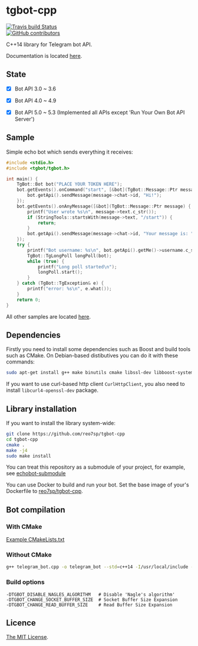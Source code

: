 # tgbot-cpp

[![Travis build Status](https://travis-ci.org/reo7sp/tgbot-cpp.svg?branch=master)](https://travis-ci.org/reo7sp/tgbot-cpp)
<br>
[![GitHub contributors](https://img.shields.io/github/contributors/reo7sp/tgbot-cpp.svg)](https://github.com/reo7sp/tgbot-cpp/graphs/contributors)

C++14 library for Telegram bot API.

Documentation is located [here](http://reo7sp.github.io/tgbot-cpp).


## State

- [x] Bot API 3.0 ~ 3.6
- [x] Bot API 4.0 ~ 4.9
- [x] Bot API 5.0 ~ 5.3 (Implemented all APIs except 'Run Your Own Bot API Server')


## Sample

Simple echo bot which sends everything it receives:
```cpp
#include <stdio.h>
#include <tgbot/tgbot.h>

int main() {
    TgBot::Bot bot("PLACE YOUR TOKEN HERE");
    bot.getEvents().onCommand("start", [&bot](TgBot::Message::Ptr message) {
        bot.getApi().sendMessage(message->chat->id, "Hi!");
    });
    bot.getEvents().onAnyMessage([&bot](TgBot::Message::Ptr message) {
        printf("User wrote %s\n", message->text.c_str());
        if (StringTools::startsWith(message->text, "/start")) {
            return;
        }
        bot.getApi().sendMessage(message->chat->id, "Your message is: " + message->text);
    });
    try {
        printf("Bot username: %s\n", bot.getApi().getMe()->username.c_str());
        TgBot::TgLongPoll longPoll(bot);
        while (true) {
            printf("Long poll started\n");
            longPoll.start();
        }
    } catch (TgBot::TgException& e) {
        printf("error: %s\n", e.what());
    }
    return 0;
}
```

All other samples are located [here](samples).


## Dependencies

Firstly you need to install some dependencies such as Boost and build tools such as CMake. On Debian-based distibutives you can do it with these commands:
```sh
sudo apt-get install g++ make binutils cmake libssl-dev libboost-system-dev zlib1g-dev
```
If you want to use curl-based http client `CurlHttpClient`, you also need to install `libcurl4-openssl-dev` package.

## Library installation

If you want to install the library system-wide:
```sh
git clone https://github.com/reo7sp/tgbot-cpp
cd tgbot-cpp
cmake .
make -j4
sudo make install
```

You can treat this repository as a submodule of your project, for example, see [echobot-submodule](samples/echobot-submodule/CMakeLists.txt)

You can use Docker to build and run your bot. Set the base image of your's Dockerfile to [reo7sp/tgbot-cpp](https://hub.docker.com/r/reo7sp/tgbot-cpp/).


## Bot compilation

### With CMake
[Example CMakeLists.txt](samples/echobot/CMakeLists.txt)

### Without CMake
```sh
g++ telegram_bot.cpp -o telegram_bot --std=c++14 -I/usr/local/include -lTgBot -lboost_system -lssl -lcrypto -lpthread
```

### Build options
```
-DTGBOT_DISABLE_NAGLES_ALGORITHM   # Disable 'Nagle's algorithm'
-DTGBOT_CHANGE_SOCKET_BUFFER_SIZE  # Socket Buffer Size Expansion
-DTGBOT_CHANGE_READ_BUFFER_SIZE    # Read Buffer Size Expansion
```


## Licence
[The MIT License](https://github.com/reo7sp/tgbot-cpp/blob/master/LICENSE).
